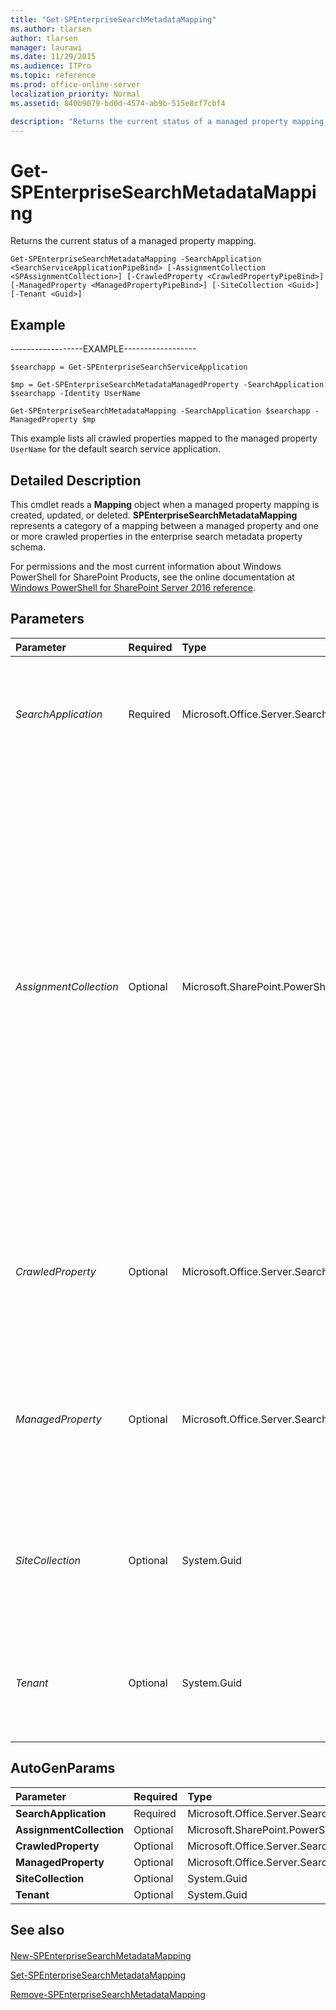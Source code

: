 ```yaml
---
title: "Get-SPEnterpriseSearchMetadataMapping"
ms.author: tlarsen
author: tlarsen
manager: laurawi
ms.date: 11/29/2015
ms.audience: ITPro
ms.topic: reference
ms.prod: office-online-server
localization_priority: Normal
ms.assetid: 840b9079-bd0d-4574-ab9b-515e8cf7cbf4

description: "Returns the current status of a managed property mapping."
---
```


# Get-SPEnterpriseSearchMetadataMapping

Returns the current status of a managed property mapping.
  
```
Get-SPEnterpriseSearchMetadataMapping -SearchApplication <SearchServiceApplicationPipeBind> [-AssignmentCollection <SPAssignmentCollection>] [-CrawledProperty <CrawledPropertyPipeBind>] [-ManagedProperty <ManagedPropertyPipeBind>] [-SiteCollection <Guid>] [-Tenant <Guid>]

```

## Example

------------------EXAMPLE------------------
  
```
$searchapp = Get-SPEnterpriseSearchServiceApplication
```

```
$mp = Get-SPEnterpriseSearchMetadataManagedProperty -SearchApplication $searchapp -Identity UserName

```

```
Get-SPEnterpriseSearchMetadataMapping -SearchApplication $searchapp -ManagedProperty $mp
```

This example lists all crawled properties mapped to the managed property  `UserName` for the default search service application. 
  
## Detailed Description

This cmdlet reads a **Mapping** object when a managed property mapping is created, updated, or deleted. **SPEnterpriseSearchMetadataMapping** represents a category of a mapping between a managed property and one or more crawled properties in the enterprise search metadata property schema. 
  
For permissions and the most current information about Windows PowerShell for SharePoint Products, see the online documentation at [Windows PowerShell for SharePoint Server 2016 reference](https://go.microsoft.com/fwlink/p/?LinkId=671715). 
  
## Parameters

|**Parameter**|**Required**|**Type**|**Description**|
|:-----|:-----|:-----|:-----|
| _SearchApplication_ <br/> |Required  <br/> |Microsoft.Office.Server.Search.Cmdlet.SearchServiceApplicationPipeBind  <br/> |Specifies the search application that contains the metadata mapping.  <br/> The type must be a valid search application name, for example, SearchApp1, or an instance of a valid **SearchServiceApplication** object.  <br/> |
| _AssignmentCollection_ <br/> |Optional  <br/> |Microsoft.SharePoint.PowerShell.SPAssignmentCollection  <br/> |Manages objects for the purpose of proper disposal. Use of objects, such as **SPWeb** or **SPSite**, can use large amounts of memory and use of these objects in Windows PowerShell scripts requires proper memory management. Using the **SPAssignment** object, you can assign objects to a variable and dispose of the objects after they are needed to free up memory. When **SPWeb**, **SPSite**, or **SPSiteAdministration** objects are used, the objects are automatically disposed of if an assignment collection or the **Global** parameter is not used.  <br/> > [!NOTE]> When the **Global** parameter is used, all objects are contained in the global store. If objects are not immediately used, or disposed of by using the **Stop-SPAssignment** command, an out-of-memory scenario can occur.           |
| _CrawledProperty_ <br/> |Optional  <br/> |Microsoft.Office.Server.Search.Cmdlet.CrawledPropertyPipeBind  <br/> |Specifies the crawled property from which to return mappings.  <br/> The type must be a valid GUID in the form 12345678-90ab-cdef-1234-567890bcdefgh, a valid URL in the form http://server_name, or an instance of a valid **CrawledProperty** object.  <br/> |
| _ManagedProperty_ <br/> |Optional  <br/> |Microsoft.Office.Server.Search.Cmdlet.ManagedPropertyPipeBind  <br/> |Specifies the managed property from which to return mappings.  <br/> The type must be a valid GUID in the form 12345678-90ab-cdef-1234-567890bcdefgh, a valid name of a managed property, for example, ManagedProperty1, or an instance of a valid **ManagedProperty** object.  <br/> |
| _SiteCollection_ <br/> |Optional  <br/> |System.Guid  <br/> |Specifies that the metadata mappings returned are to be within the scope of a site collection (SPSite).  <br/> The type must be a valid GUID that specifies the property set in the form 12345678-90ab-cdef-1234-567890bcdefgh.  <br/> |
| _Tenant_ <br/> |Optional  <br/> |System.Guid  <br/> |Specifies that the metadata mappings returned are to be within the scope of a tenant.  <br/> The type must be a valid GUID that specifies the property set in the form 12345678-90ab-cdef-1234-567890bcdefgh.  <br/> |
   
## AutoGenParams

|**Parameter**|**Required**|**Type**|**Description**|
|:-----|:-----|:-----|:-----|
|**SearchApplication** <br/> |Required  <br/> |Microsoft.Office.Server.Search.Cmdlet.SearchServiceApplicationPipeBind  <br/> ||
|**AssignmentCollection** <br/> |Optional  <br/> |Microsoft.SharePoint.PowerShell.SPAssignmentCollection  <br/> ||
|**CrawledProperty** <br/> |Optional  <br/> |Microsoft.Office.Server.Search.Cmdlet.CrawledPropertyPipeBind  <br/> ||
|**ManagedProperty** <br/> |Optional  <br/> |Microsoft.Office.Server.Search.Cmdlet.ManagedPropertyPipeBind  <br/> ||
|**SiteCollection** <br/> |Optional  <br/> |System.Guid  <br/> ||
|**Tenant** <br/> |Optional  <br/> |System.Guid  <br/> ||
   
## See also

#### 

[New-SPEnterpriseSearchMetadataMapping](new-spenterprisesearchmetadatamapping.md)
  
[Set-SPEnterpriseSearchMetadataMapping](set-spenterprisesearchmetadatamapping.md)
  
[Remove-SPEnterpriseSearchMetadataMapping](remove-spenterprisesearchmetadatamapping.md)

